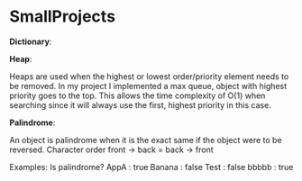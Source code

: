 # SmallProjects
**Dictionary**:


**Heap**:

Heaps are used when the highest or lowest order/priority element needs to be removed.
In my project I implemented a max queue, object with highest priority goes to the top.
This allows the time complexity of O(1) when searching since it will always use the first, highest priority in this case.


**Palindrome**:

An object is palindrome when it is the exact same if the object were to be reversed.
Character order front -> back = back -> front

Examples: Is palindrome?
AppA    : true
Banana  : false
Test    : false
bbbbb   : true
